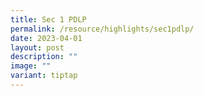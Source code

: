 ```yaml
---
title: Sec 1 PDLP
permalink: /resource/highlights/sec1pdlp/
date: 2023-04-01
layout: post
description: ""
image: ""
variant: tiptap
---
```

